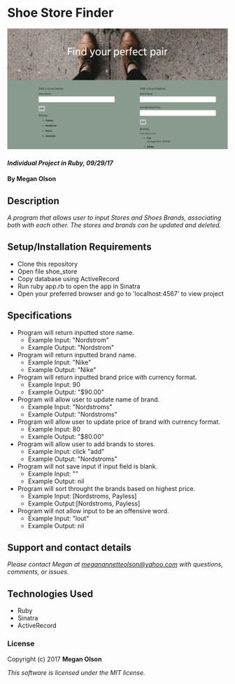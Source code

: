 # Shoe Store Finder

![image](https://github.com/MegOlson/shoe_store/blob/master/shoe-store.screenshot.png)


#### _Individual Project in Ruby, 09/29/17_

#### By Megan Olson

## Description

_A program that allows user to input Stores and Shoes Brands, associating both with each other. The stores and brands can be updated and deleted._

## Setup/Installation Requirements

* Clone this repository
* Open file shoe_store
* Copy database using ActiveRecord
* Run ruby app.rb to open the app in Sinatra
* Open your preferred browser and go to 'localhost:4567' to view project

## Specifications

* Program will return inputted store name.
  * Example Input: "Nordstrom"
  * Example Output: "Nordstrom"
* Program will return inputted brand name.
  * Example Input: "Nike"
  * Example Output: "Nike"
* Program will return inputted brand price with currency format.
  * Example Input: 90
  * Example Output: "$90.00"
* Program will allow user to update name of brand.
  * Example Input: "Nordstroms"
  * Example Output: "Nordstroms"
* Program will allow user to update price of brand with currency format.
  * Example Input: 80
  * Example Output: "$80.00"
* Program will allow user to add brands to stores.
  * Example Input: click "add"
  * Example Output: "Nordstroms"
* Program will not save input if input field is blank.
  * Example Input: ""
  * Example Output: nil
* Program will sort throught the brands based on highest price.
  * Example Input: [Nordstroms, Payless]
  * Example Output:[Nordstroms, Payless]
* Program will not allow input to be an offensive word.
  * Example Input: "lout"
  * Example Output: nil
## Support and contact details

_Please contact Megan at meganannetteolson@yahoo.com with questions, comments, or issues._

## Technologies Used

* Ruby
* Sinatra
* ActiveRecord

### License

Copyright (c) 2017 **Megan Olson**

*This software is licensed under the MIT license.*
